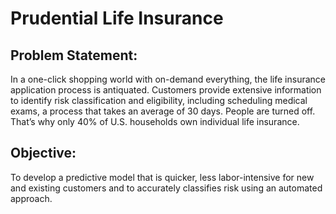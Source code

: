 Prudential Life Insurance 
============================
Problem Statement:
--------------------
In a one-click shopping world with on-demand everything, the life insurance application process is antiquated. Customers provide extensive information to identify risk classification and eligibility, including scheduling medical exams, a process that takes an average of 30 days.
People are turned off. That’s why only 40% of U.S. households own individual life insurance.

Objective:
--------------
To develop a predictive model that is quicker, less labor-intensive for new and existing customers and to accurately classifies risk using an automated approach.



